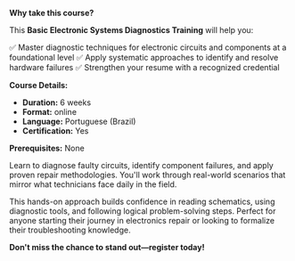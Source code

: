 **Why take this course?**

This **Basic Electronic Systems Diagnostics Training** will help you:

✅ Master diagnostic techniques for electronic circuits and components at a foundational level
✅ Apply systematic approaches to identify and resolve hardware failures
✅ Strengthen your resume with a recognized credential

**Course Details:**
- **Duration:** 6 weeks
- **Format:** online
- **Language:** Portuguese (Brazil)
- **Certification:** Yes

**Prerequisites:**
None

Learn to diagnose faulty circuits, identify component failures, and apply proven repair methodologies. You'll work through real-world scenarios that mirror what technicians face daily in the field.

This hands-on approach builds confidence in reading schematics, using diagnostic tools, and following logical problem-solving steps. Perfect for anyone starting their journey in electronics repair or looking to formalize their troubleshooting knowledge.

**Don't miss the chance to stand out—register today!**
